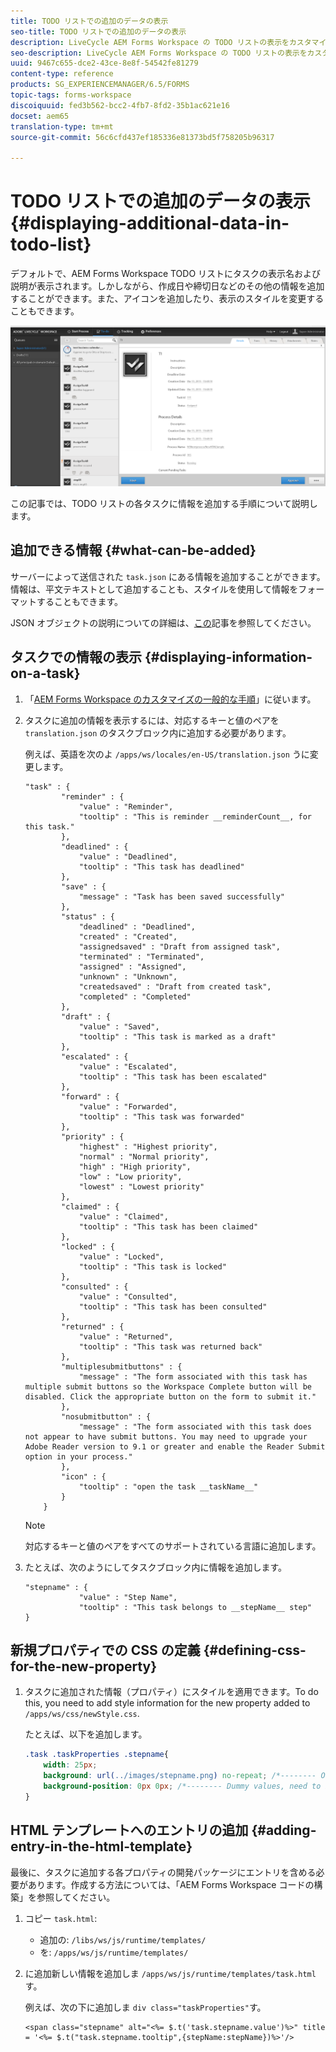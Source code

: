 ```yaml
---
title: TODO リストでの追加のデータの表示
seo-title: TODO リストでの追加のデータの表示
description: LiveCycle AEM Forms Workspace の TODO リストの表示をカスタマイズして、デフォルト以外の情報を表示する方法。
seo-description: LiveCycle AEM Forms Workspace の TODO リストの表示をカスタマイズして、デフォルト以外の情報を表示する方法。
uuid: 9467c655-dce2-43ce-8e8f-54542fe81279
content-type: reference
products: SG_EXPERIENCEMANAGER/6.5/FORMS
topic-tags: forms-workspace
discoiquuid: fed3b562-bcc2-4fb7-8fd2-35b1ac621e16
docset: aem65
translation-type: tm+mt
source-git-commit: 56c6cfd437ef185336e81373bd5f758205b96317

---
```



# TODO リストでの追加のデータの表示{#displaying-additional-data-in-todo-list}

デフォルトで、AEM Forms Workspace TODO リストにタスクの表示名および説明が表示されます。しかしながら、作成日や締切日などのその他の情報を追加することができます。また、アイコンを追加したり、表示のスタイルを変更することもできます。

![デフォルト設定を表示する HTML Workspace の「TODO」タブ](assets/html-todo-list.png)

この記事では、TODO リストの各タスクに情報を追加する手順について説明します。

## 追加できる情報 {#what-can-be-added}

サーバーによって送信された `task.json` にある情報を追加することができます。情報は、平文テキストとして追加することも、スタイルを使用して情報をフォーマットすることもできます。

JSON オブジェクトの説明についての詳細は、[この](/help/forms/using/html-workspace-json-object-description.md)記事を参照してください。

## タスクでの情報の表示 {#displaying-information-on-a-task}

1. 「[AEM Forms Workspace のカスタマイズの一般的な手順](../../forms/using/generic-steps-html-workspace-customization.md)」に従います。
1. タスクに追加の情報を表示するには、対応するキーと値のペアを `translation.json` のタスクブロック内に追加する必要があります。

   例えば、英語を次のよ `/apps/ws/locales/en-US/translation.json` うに変更します。

   ```
   "task" : {
           "reminder" : {
               "value" : "Reminder",
               "tooltip" : "This is reminder __reminderCount__, for this task."
           },
           "deadlined" : {
               "value" : "Deadlined",
               "tooltip" : "This task has deadlined"
           },
           "save" : {
               "message" : "Task has been saved successfully"
           },
           "status" : {
               "deadlined" : "Deadlined",
               "created" : "Created",
               "assignedsaved" : "Draft from assigned task",
               "terminated" : "Terminated",
               "assigned" : "Assigned",
               "unknown" : "Unknown",
               "createdsaved" : "Draft from created task",
               "completed" : "Completed"
           },
           "draft" : {
               "value" : "Saved",
               "tooltip" : "This task is marked as a draft"
           },
           "escalated" : {
               "value" : "Escalated",
               "tooltip" : "This task has been escalated"
           },
           "forward" : {
               "value" : "Forwarded",
               "tooltip" : "This task was forwarded"
           },
           "priority" : {
               "highest" : "Highest priority",
               "normal" : "Normal priority",
               "high" : "High priority",
               "low" : "Low priority",
               "lowest" : "Lowest priority"
           },
           "claimed" : {
               "value" : "Claimed",
               "tooltip" : "This task has been claimed"
           },
           "locked" : {
               "value" : "Locked",
               "tooltip" : "This task is locked"
           },
           "consulted" : {
               "value" : "Consulted",
               "tooltip" : "This task has been consulted"
           },
           "returned" : {
               "value" : "Returned",
               "tooltip" : "This task was returned back"
           },
           "multiplesubmitbuttons" : {
               "message" : "The form associated with this task has multiple submit buttons so the Workspace Complete button will be disabled. Click the appropriate button on the form to submit it."
           },
           "nosubmitbutton" : {
               "message" : "The form associated with this task does not appear to have submit buttons. You may need to upgrade your Adobe Reader version to 9.1 or greater and enable the Reader Submit option in your process."
           },
           "icon" : {
               "tooltip" : "open the task __taskName__"
           }
       }
   ```

   >[!NOTE]
   >
   >対応するキーと値のペアをすべてのサポートされている言語に追加します。

1. たとえば、次のようにしてタスクブロック内に情報を追加します。

   ```
   "stepname" : {
               "value" : "Step Name",
               "tooltip" : "This task belongs to __stepName__ step"
   }
   ```

## 新規プロパティでの CSS の定義 {#defining-css-for-the-new-property}

1. タスクに追加された情報（プロパティ）にスタイルを適用できます。To do this, you need to add style information for the new property added to `/apps/ws/css/newStyle.css`.

   たとえば、以下を追加します。

   ```css
   .task .taskProperties .stepname{
       width: 25px;
       background: url(../images/stepname.png) no-repeat; /*-------- Or just reuse background image / image-sprite defined .task .taskProperties span of style.css---------------------*/
       background-position: 0px 0px; /*-------- Dummy values, need to be configured as per user background image / image-sprite ---------------------*/
   }
   ```

## HTML テンプレートへのエントリの追加 {#adding-entry-in-the-html-template}

最後に、タスクに追加する各プロパティの開発パッケージにエントリを含める必要があります。作成する方法については、「AEM Forms Workspace コードの構築」を参照してください。

1. コピー `task.html`:

   * 追加の: `/libs/ws/js/runtime/templates/`
   * を: `/apps/ws/js/runtime/templates/`

1. に追加新しい情報を追加しま `/apps/ws/js/runtime/templates/task.html`す。

   例えば、次の下に追加しま `div class="taskProperties"`す。

   ```
   <span class="stepname" alt="<%= $.t('task.stepname.value')%>" title = '<%= $.t("task.stepname.tooltip",{stepName:stepName})%>'/>
   ```
